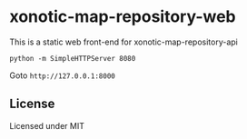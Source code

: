 # xonotic-map-repository-web
This is a static web front-end for xonotic-map-repository-api

```
python -m SimpleHTTPServer 8080
```

Goto `http://127.0.0.1:8000`

## License

Licensed under MIT